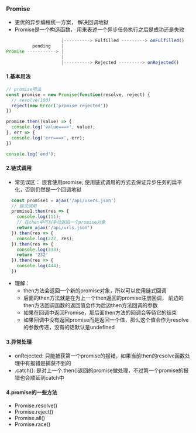 ### Promise
- 更优的异步编程统一方案， 解决回调地狱
- Promise是一个构造函数， 用来表述一个异步任务执行之后是成功还是失败

```javascript
                     |----------> Fulfilled ---------> onFulfilled()
          pending    | 
Promise -----------> |
                     |
                     |----------> Rejected ---------> onRejected()
```


#### 1.基本用法
```javascript
// promise用法
const promise = new Promise(function(resolve, reject) {
  // resolve(100)
  reject(new Error('promise rejected'))
})

promise.then((value) => {
  console.log('value===>', value);
}, err => {
  console.log('err===>', err);
})

console.log('end');
```


#### 2.链式调用
- 常见误区： 嵌套使用promise; 使用链式调用的方式去保证异步任务的扁平化，否则仍然是一个回调地狱
```javascript
  const promise1 = ajax('/api/users.json')
  // 链式调用
  promise1.then(res => {
    console.log(111);
    // 在then中可以手动返回一个promise对象
    return ajax('/api/urls.json')
  }).then(res => {
    console.log(222, res);
  }).then(res => {
    console.log(333);
    return '232'
  }).then(res => {
    console.log(444);
  })
```
- 理解：
  - then方法会返回一个新的promise对象，所以可以使用链式回调
  - 后面的then方法就是在为上一个then返回的promise注册回调，  前边的then方法回调函数的返回值会作为后边then方法回调的参数
  - 如果在回调中返回Promise，那后面then方法的回调会等待它的结束 
  - 如果回调中没有返回promise而是返回一个值，那么这个值会作为resolve的参数传递，没有的话默认是undefined


#### 3.异常处理
- onRejected: 只能捕获第一个promise的报错，如果当前then的resolve函数处理中有报错是捕获不到的
- .catch(): 是对上一个.then()返回的promise做处理，不过第一个promise的报错也会顺延到catch中

#### 4.promise的一些方法
- Promise.resolve()
- Promise.reject()
- Promise.all()
- Promise.race()







